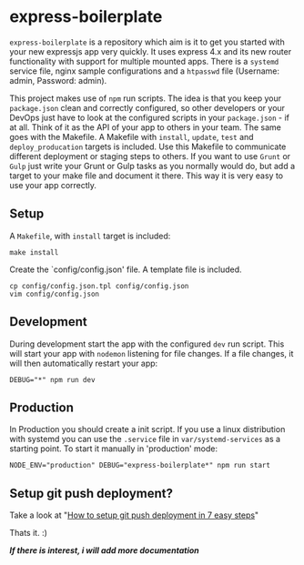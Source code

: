 express-boilerplate
===================

`express-boilerplate` is a repository which aim is it to get you started with your new expressjs app very quickly. It uses express 4.x and its new router functionality with support for multiple mounted apps.
There is a `systemd` service file, nginx sample configurations and a `htpasswd` file (Username: admin, Password: admin).

This project makes use of `npm` run scripts. The idea is that you keep your `package.json` clean and correctly configured, so other developers or your DevOps just have to look at the configured scripts in your `package.json` - if at all. Think of it as the API of your app to others in your team.
The same goes with the Makefile. A Makefile with `install`, `update`, `test` and `deploy_producation` targets is included. Use this Makefile to communicate different deployment or staging steps to others. If you want to use `Grunt` or `Gulp` just write your Grunt or Gulp tasks as you normally would do, but add a target to your make file and document it there. This way it is very easy to use your app correctly.


## Setup

A `Makefile`, with `install` target is included:

```shell
make install
```

Create the `config/config.json' file. A template file is included.
```shell
cp config/config.json.tpl config/config.json
vim config/config.json
```


## Development

During development start the app with the configured `dev` run script. This will start your app with `nodemon` listening for file changes. If a file changes, it will then automatically restart your app:
```shell
DEBUG="*" npm run dev
```

## Production

In Production you should create a init script. If you use a linux distribution with systemd you can use the `.service` file in `var/systemd-services` as a starting point. To start it manually in 'production' mode:

```shell
NODE_ENV="production" DEBUG="express-boilerplate*" npm run start
```

## Setup git push deployment?
Take a look at "[How to setup git push deployment in 7 easy steps](https://gist.github.com/thomasfr/9691385)"

Thats it. :)

***If there is interest, i will add more documentation***
